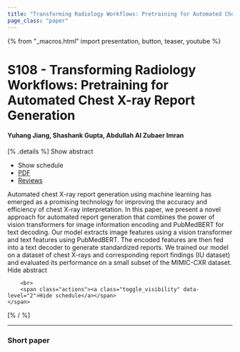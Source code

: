 ```yaml
---
title: "Transforming Radiology Workflows: Pretraining for Automated Chest X-ray Report Generation"
page_class: "paper"
---
```


{% from "_macros.html" import presentation, button, teaser, youtube %}

# S108 - Transforming Radiology Workflows: Pretraining for Automated Chest X-ray Report Generation

#### Yuhang Jiang, Shashank Gupta, Abdullah Al Zubaer Imran

[% .details %]
<a class="toggle_visibility" data-selector=".abstract" data-level="3">Show abstract</a>
- <a class="toggle_visibility" data-selector=".schedule" data-level="3">Show schedule</a>
- <a href="https://openreview.net/pdf?id=YEMH26an2bM">PDF</a>
- <a href="https://openreview.net/forum?id=YEMH26an2bM">Reviews</a>

<p>
    <span class="abstract">
        Automated chest X-ray report generation using machine learning has emerged as a promising technology for improving the accuracy and efficiency of chest X-ray interpretation. In this paper, we present a novel approach for automated report generation that combines the power of vision transformers for image information encoding and PubMedBERT for text decoding. Our model extracts image features using a vision transformer and text features using PubMedBERT. The encoded features are then fed into a text decoder to generate standardized reports. We trained our model on a  dataset of chest X-rays and corresponding report findings (IU dataset)  and evaluated its performance on a small subset of the MIMIC-CXR dataset. 
        <br>
        <span class="actions"><a class="toggle_visibility" data-level="2">Hide abstract</a></span>
    </span>
</p>

<p>
    <span class="schedule">
        
        <br>
        <span class="actions"><a class="toggle_visibility" data-level="2">Hide schedule</a></span>
    </span>
</p>
[% / %]

---


### Short paper
